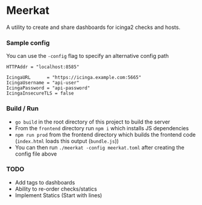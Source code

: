 # Meerkat

A utility to create and share dashboards for icinga2 checks and hosts.

### Sample config
You can use the `-config` flag to specify an alternative config path
```
HTTPAddr = "localhost:8585"

IcingaURL      = "https://icinga.example.com:5665"
IcingaUsername = "api-user"
IcingaPassword = "api-password"
IcingaInsecureTLS = false
```

### Build / Run
 - `go build` in the root directory of this project to build the server
 - From the `frontend` directory run `npm i` which installs JS dependencies
 - `npm run prod` from the frontend directory which builds the frontend code (`index.html` loads this output (`bundle.js`))
 - You can then run `./meerkat -config meerkat.toml` after creating the config file above

### TODO
 - Add tags to dashboards
 - Ability to re-order checks/statics
 - Implement Statics (Start with lines)